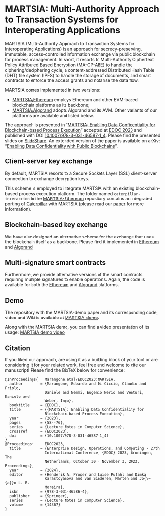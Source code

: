 # MARTSIA: Multi-Authority Approach to Transaction Systems for Interoperating Applications

MARTSIA (Multi-Authority Approach to Transaction Systems for Interoperating Applications) is an approach for secrecy-preserving, immutable, access-controlled information exchange via public blockchain for process management. In short, it resorts to Multi-Authority Ciphertext Policy Attributed Based Encryption (MA-CP-ABE) to handle the ciphering/deciphering cycle, a content-addressed Distributed Hash Table (DHT) file system (IPFS) to handle the storage of documents, and smart contracts to enforce the access grants and notarise the data flow.

MARTSIA comes implemented in two versions:
- [MARTSIA/Ethereum](https://github.com/apwbs/MARTSIA-Ethereum) employs Ethereum and other EVM-based blockchain platforms as its backbone;
- [MARTSIA/Algorand](https://github.com/apwbs/MARTSIA-Algorand) adopts Algorand and its AVM.
Other variants of our platforms are available and listed below.

The approach is presented in 
“[MARTSIA: Enabling Data Confidentiality for Blockchain-based Process 
Execution](https://arxiv.org/abs/2303.17977)” accepted at 
[EDOC 2023](https://www.rug.nl/research/bernoulli/conf/?lang=en) and published with DOI [10.1007/978-3-031-46587-1_4](https://doi.org/10.1007/978-3-031-46587-1_4). 
Please find the presented slides on [SlideShare](https://www.slideshare.net/EdoardoMarangone/martsia-enabling-data-confidentiality-for-blockchainbased-process-execution).
An extended version of the paper is available on arXiv: 
“[Enabling Data Confidentiality with Public Blockchains](https://arxiv.org/abs/2308.03791)”.

## Client-server key exchange

By default, MARTSIA resorts to a
Secure Sockets Layer (SSL) client-server connection
to exchange decryption keys.

This scheme is employed to integrate MARTSIA with an existing blockchain-based process execution platform.
The folder named `caterpillar-interaction` in the
[MARTSIA-Ethereum](https://github.com/apwbs/MARTSIA-Ethereum) repository 
contains an integrated porting of
[Caterpillar](https://github.com/orlenyslp/Caterpillar)
with MARTSIA (please read our [paper](https://arxiv.org/abs/2303.17977) for more information).

## Blockchain-based key exchange
We have also designed an alternative scheme for the exchange
that uses the blockchain itself as a backbone.
Please find it implemented in
[Ethereum](https://github.com/apwbs/MARTSIA-Ethereum-KoB)
and [Algorand](https://github.com/apwbs/MARTSIA-Algorand-KoB).

## Multi-signature smart contracts

Furthermore, we provide alternative versions of the smart contracts
requiring multiple signatures to enable operations.
Again, the code is available for both the
[Ethereum](https://github.com/apwbs/MARTSIA-Ethereum-CSC) and
[Algorand](https://github.com/apwbs/MARTSIA-Algorand-CSC) platforms.

## Demo
The repository with the MARTSIA-demo paper and its corresponding code, video and Wiki is available at
[MARTSIA-demo](https://github.com/apwbs/MARTSIA-demo).

Along with the MARTSIA demo, you can find a video presentation of its usage:
[MARTSIA demo video](https://www.youtube.com/watch?v=RAcifWw1_B0)

## Citation
If you liked our approach, are using it as a building block of your tool or are considering it for your related work,
feel free and welcome to cite our manuscript!
Please find the BibTeX below for convenience:
```
@InProceedings{   Marangone.etal/EDOC2023:MARTSIA,
  author        = {Marangone, Edoardo and Di Ciccio, Claudio and Friolo,
                  Daniele and Nemmi, Eugenio Nerio and Venturi, Daniele and
                  Weber, Ingo},
  booktitle     = {EDOC},
  title         = {{MARTSIA}: Enabling Data Confidentiality for
                  Blockchain-based Process Execution},
  year          = {2023},
  pages         = {58--76},
  series        = {Lecture Notes in Computer Science},
  crossref      = {EDOC2023},
  doi           = {10.1007/978-3-031-46587-1_4}
}
@Proceedings{     EDOC2023,
  title         = {Enterprise Design, Operations, and Computing - 27th
                  International Conference, {EDOC} 2023, Groningen, The
                  Netherlands, October 30 - November 3, 2023, Proceedings},
  year          = {2024},
  editor        = {Henderik A. Proper and Luise Pufahl and Dimka
                  Karastoyanova and van Sinderen, Marten and Jo{\~{a}}o L. R.
                  Moreira},
  isbn          = {978-3-031-46586-4},
  publisher     = {Springer},
  series        = {Lecture Notes in Computer Science},
  volume        = {14367}
}
```
